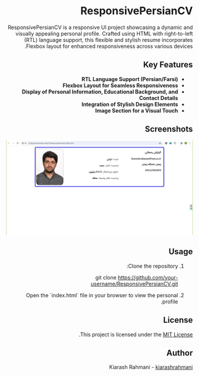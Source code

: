 <!DOCTYPE html>
<html dir="rtl" lang="fa">

<head>
    <meta charset="UTF-8">
    <meta name="viewport" content="width=device-width, initial-scale=1.0">
    <title>ResponsivePersianCV README</title>
    <link rel="stylesheet" href="path/to/your/flex.css">
</head>

<body>

<h1>ResponsivePersianCV</h1>

<p>ResponsivePersianCV is a responsive UI project showcasing a dynamic and visually appealing personal profile. Crafted using HTML with right-to-left (RTL) language support, this flexible and stylish resume incorporates Flexbox layout for enhanced responsiveness across various devices.</p>

<h2>Key Features</h2>

<ul>
        <li><strong>RTL Language Support (Persian/Farsi)</strong></li>
        <li><strong>Flexbox Layout for Seamless Responsiveness</strong></li>
        <li><strong>Display of Personal Information, Educational Background, and Contact Details</strong></li>
        <li><strong>Integration of Stylish Design Elements</strong></li>
        <li><strong>Image Section for a Visual Touch</strong></li>
</ul>

<h2>Screenshots</h2>

<img alt="imageofsite" src="images/screenshot.JPG"></img>
<h2>Usage</h2>

<ol>
    <li>Clone the repository:</li>

 git clone https://github.com/your-username/ResponsivePersianCV.git

<li>Open the `index.html` file in your browser to view the personal profile.</li>
</ol>

<h2>License</h2>

<p>This project is licensed under the <a href="LICENSE">MIT License</a>.</p>

<h2>Author</h2>

<p>Kiarash Rahmani - <a href="https://github.com/kiarashrahmani">kiarashrahmani</a></p>

</body>

</html>